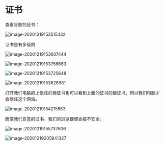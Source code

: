 # 证书





查看谷歌的证书：

![image-20201219153515432](../assets/证书.assets/image-20201219153515432.png)



证书是有多级的

![image-20201219153607444](../assets/证书.assets/image-20201219153607444.png)



![image-20201219153756663](../assets/证书.assets/image-20201219153756663.png)



![image-20201219153725648](../assets/证书.assets/image-20201219153725648.png)



![image-20201219153828931](../assets/证书.assets/image-20201219153828931.png)



打开我们电脑的上信任的根证书也可以看到上面的证书的根证书，所以我们电脑才会信任这个网站。

![image-20201219154215653](../assets/证书.assets/image-20201219154215653.png)





而像我们自签的证书，我们的浏览器便会报不安全。

![image-20201219155737606](../assets/证书.assets/image-20201219155737606.png)



![image-20201219205941327](../assets/证书.assets/image-20201219205941327.png)

